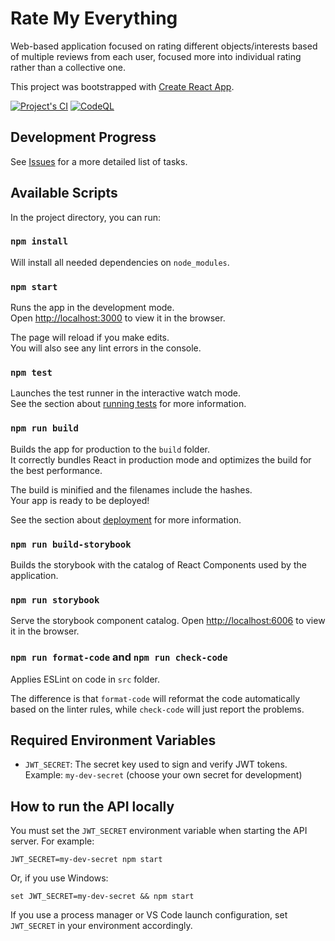 # Rate My Everything

Web-based application focused on rating different objects/interests based of multiple reviews from each user, focused more into individual rating rather than a collective one.

This project was bootstrapped with [Create React App](https://github.com/facebook/create-react-app).

[![Project's CI](https://github.com/cristiadu/rate-my-everything/actions/workflows/ci.yml/badge.svg)](https://github.com/cristiadu/rate-my-everything/actions/workflows/ci.yml)
[![CodeQL](https://github.com/cristiadu/rate-my-everything/actions/workflows/codeql-analysis.yml/badge.svg)](https://github.com/cristiadu/rate-my-everything/actions/workflows/codeql-analysis.yml)

## Development Progress
See [Issues](https://github.com/cristiadu/rate-my-everything/issues) for a more detailed list of tasks.

## Available Scripts

In the project directory, you can run:

### `npm install`
Will install all needed dependencies on `node_modules`.

### `npm start`

Runs the app in the development mode.\
Open [http://localhost:3000](http://localhost:3000) to view it in the browser.

The page will reload if you make edits.\
You will also see any lint errors in the console.

### `npm test`

Launches the test runner in the interactive watch mode.\
See the section about [running tests](https://facebook.github.io/create-react-app/docs/running-tests) for more information.

### `npm run build`

Builds the app for production to the `build` folder.\
It correctly bundles React in production mode and optimizes the build for the best performance.

The build is minified and the filenames include the hashes.\
Your app is ready to be deployed!

See the section about [deployment](https://facebook.github.io/create-react-app/docs/deployment) for more information.

### `npm run build-storybook`

Builds the storybook with the catalog of React Components used by the application.

### `npm run storybook`

Serve the storybook component catalog.
Open [http://localhost:6006](http://localhost:6006) to view it in the browser.

### `npm run format-code` and `npm run check-code`

Applies ESLint on code in `src` folder.

The difference is that `format-code` will reformat the code automatically based on the linter rules, while `check-code` will just report the problems.

## Required Environment Variables

- `JWT_SECRET`: The secret key used to sign and verify JWT tokens. Example: `my-dev-secret` (choose your own secret for development)

## How to run the API locally

You must set the `JWT_SECRET` environment variable when starting the API server. For example:

```
JWT_SECRET=my-dev-secret npm start
```

Or, if you use Windows:

```
set JWT_SECRET=my-dev-secret && npm start
```

If you use a process manager or VS Code launch configuration, set `JWT_SECRET` in your environment accordingly.

